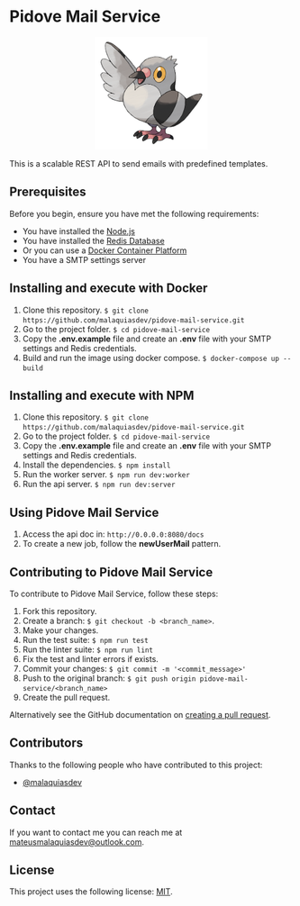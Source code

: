 # Pidove Mail Service

<p align="center">
  <img width="200" height="auto" src=".github/logo.png"/>
</p>

This is a scalable REST API to send emails with predefined templates.

## Prerequisites

Before you begin, ensure you have met the following requirements:

- You have installed the [Node.js](https://nodejs.org/en/)
- You have installed the [Redis Database](https://redis.io)
- Or you can use a [Docker Container Platform](https://www.docker.com)
- You have a SMTP settings server

## Installing and execute with Docker

1. Clone this repository. `$ git clone https://github.com/malaquiasdev/pidove-mail-service.git`
2. Go to the project folder. `$ cd pidove-mail-service`
3. Copy the **.env.example** file and create an **.env** file with your SMTP settings and Redis credentials.
4. Build and run the image using docker compose. `$ docker-compose up --build`

## Installing and execute with NPM

1. Clone this repository. `$ git clone https://github.com/malaquiasdev/pidove-mail-service.git`
2. Go to the project folder. `$ cd pidove-mail-service`
3. Copy the **.env.example** file and create an **.env** file with your SMTP settings and Redis credentials.
4. Install the dependencies. `$ npm install`
5. Run the worker server. `$ npm run dev:worker`
6. Run the api server. `$ npm run dev:server`

## Using Pidove Mail Service

1. Access the api doc in: `http://0.0.0.0:8080/docs`
2. To create a new job, follow the **newUserMail** pattern.

## Contributing to Pidove Mail Service

To contribute to Pidove Mail Service, follow these steps:

1. Fork this repository.
2. Create a branch: `$ git checkout -b <branch_name>`.
3. Make your changes.
4. Run the test suite: `$ npm run test`
5. Run the linter suite: `$ npm run lint`
6. Fix the test and linter errors if exists.
7. Commit your changes: `$ git commit -m '<commit_message>'`
8. Push to the original branch: `$ git push origin pidove-mail-service/<branch_name>`
9. Create the pull request.

Alternatively see the GitHub documentation on [creating a pull request](https://help.github.com/en/github/collaborating-with-issues-and-pull-requests/creating-a-pull-request).

## Contributors

Thanks to the following people who have contributed to this project:

- [@malaquiasdev](https://github.com/malaquiasdev)

## Contact

If you want to contact me you can reach me at <mateusmalaquiasdev@outlook.com>.

## License

This project uses the following license: [MIT](https://github.com/malaquiasdev/pidove-mail-service/blob/master/LICENSE).
